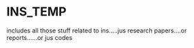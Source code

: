 # INS_TEMP
includes all those stuff related to ins.....jus research papers....or reports......or jus codes
